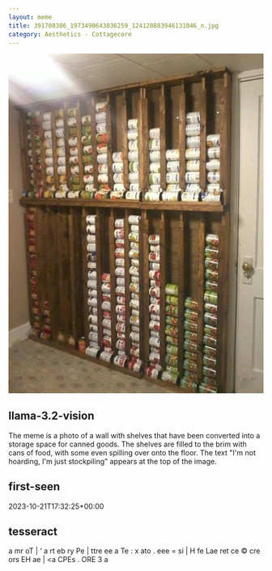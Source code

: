 ```yaml
---
layout: meme
title: 391708306_1973490643036259_124120883946131046_n.jpg
category: Aesthetics - Cottagecore
---
```


<div markdown="0"><a href="391708306_1973490643036259_124120883946131046_n.jpg"><img class="photo" src="391708306_1973490643036259_124120883946131046_n.jpg" /></a>

<h2>llama-3.2-vision</h2>
<p title="Llama-3.2-Vision-11B is a really good model that probably gets the visual details right but doesn't understand literary or media references, and often fails to accurately represent the physical arrangement of objects and the implied relationships between the objects.">The meme is a photo of a wall with shelves that have been converted into a storage space for canned goods. The shelves are filled to the brim with cans of food, with some even spilling over onto the floor. The text &quot;I&#x27;m not hoarding, I&#x27;m just stockpiling&quot; appears at the top of the image.</p>

<h2>first-seen</h2>
<p title="Because Git doesn't preserve file modification times, this metadata file contains the file's modification time when it was added to the library.">2023-10-21T17:32:25+00:00</p>

<h2>tesseract</h2>
<p title="Tesseract is often terrible and just gives a lot of nonsense characters, but it used to be the state of the art, and usually it is better at correctly representing text than llama-3.2-vision-11b.">a mr oT | ‘ a rt eb ry Pe | ttre ee a Te : x ato . eee = si | H fe Lae ret ce © cre ors EH ae | &lt;a CPEs . ORE 3 a</p>

</div>

